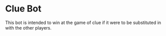 # Clue Bot
This bot is intended to win at the game of clue if it were to be substituted in with the other players.
